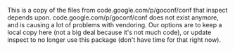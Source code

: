 This is a copy of the files from code.google.com/p/goconf/conf that inspect depends upon. code.google.com/p/goconf/conf does not exist anymore, and is causing a lot of problems with vendoring. Our options are to keep a local copy here (not a big deal because it's not much code), or update inspect to no longer use this package (don't have time for that right now).
